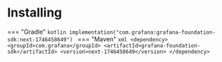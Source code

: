 # Installing

=== "Gradle"
    ```kotlin
    implementation("com.grafana:grafana-foundation-sdk:next-1746458649")
    ```
=== "Maven"
    ```xml
    <dependency>
        <groupId>com.grafana</groupId>
        <artifactId>grafana-foundation-sdk</artifactId>
        <version>next-1746458649</version>
    </dependency>
    ```
